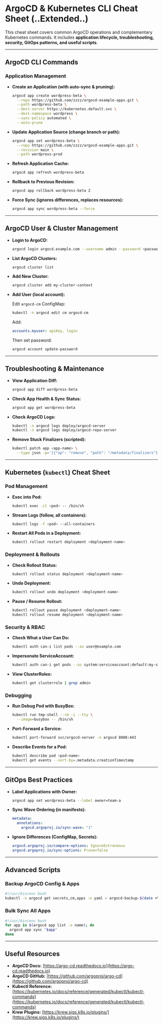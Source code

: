 
# ArgoCD & Kubernetes CLI Cheat Sheet (..Extended..)

This cheat sheet covers common ArgoCD operations and complementary Kubernetes commands.
It includes **application lifecycle, troubleshooting, security, GitOps patterns, and useful scripts**.

---

## ArgoCD CLI Commands

### Application Management

* **Create an Application (with auto-sync & pruning):**

  ```bash
  argocd app create wordpress-beta \
    --repo https://github.com/zzzz/argocd-example-apps.git \
    --path wordpress-beta \
    --dest-server https://kubernetes.default.svc \
    --dest-namespace wordpress \
    --sync-policy automated \
    --auto-prune
  ```

* **Update Application Source (change branch or path):**

  ```bash
  argocd app set wordpress-beta \
    --repo https://github.com/zzzz/argocd-example-apps.git \
    --revision main \
    --path wordpress-prod
  ```

* **Refresh Application Cache:**

  ```bash
  argocd app refresh wordpress-beta
  ```

* **Rollback to Previous Revision:**

  ```bash
  argocd app rollback wordpress-beta 2
  ```

* **Force Sync (ignores differences, replaces resources):**

  ```bash
  argocd app sync wordpress-beta --force
  ```

---

## ArgoCD User & Cluster Management

* **Login to ArgoCD:**

  ```bash
  argocd login argocd.example.com --username admin --password <password>
  ```

* **List ArgoCD Clusters:**

  ```bash
  argocd cluster list
  ```

* **Add New Cluster:**

  ```bash
  argocd cluster add my-cluster-context
  ```

* **Add User (local account):**

  Edit `argocd-cm` ConfigMap:

  ```bash
  kubectl -n argocd edit cm argocd-cm
  ```

  Add:

  ```yaml
  accounts.myuser: apiKey, login
  ```

  Then set password:

  ```bash
  argocd account update-password
  ```

---

## Troubleshooting & Maintenance

* **View Application Diff:**

  ```bash
  argocd app diff wordpress-beta
  ```

* **Check App Health & Sync Status:**

  ```bash
  argocd app get wordpress-beta
  ```

* **Check ArgoCD Logs:**

  ```bash
  kubectl -n argocd logs deploy/argocd-server
  kubectl -n argocd logs deploy/argocd-repo-server
  ```

* **Remove Stuck Finalizers (scripted):**

  ```bash
  kubectl patch app <app-name> \
    --type json -p='[{"op": "remove", "path": "/metadata/finalizers"}]'
  ```

---

## Kubernetes (`kubectl`) Cheat Sheet

### Pod Management

* **Exec into Pod:**

  ```bash
  kubectl exec -it <pod> -- /bin/sh
  ```

* **Stream Logs (follow, all containers):**

  ```bash
  kubectl logs -f <pod> --all-containers
  ```

* **Restart All Pods in a Deployment:**

  ```bash
  kubectl rollout restart deployment <deployment-name>
  ```

### Deployment & Rollouts

* **Check Rollout Status:**

  ```bash
  kubectl rollout status deployment <deployment-name>
  ```

* **Undo Deployment:**

  ```bash
  kubectl rollout undo deployment <deployment-name>
  ```

* **Pause / Resume Rollout:**

  ```bash
  kubectl rollout pause deployment <deployment-name>
  kubectl rollout resume deployment <deployment-name>
  ```

### Security & RBAC

* **Check What a User Can Do:**

  ```bash
  kubectl auth can-i list pods --as user@example.com
  ```

* **Impersonate ServiceAccount:**

  ```bash
  kubectl auth can-i get pods --as system:serviceaccount:default:my-sa
  ```

* **View ClusterRoles:**

  ```bash
  kubectl get clusterrole | grep admin
  ```

### Debugging

* **Run Debug Pod with BusyBox:**

  ```bash
  kubectl run tmp-shell --rm -i --tty \
    --image=busybox -- /bin/sh
  ```

* **Port-Forward a Service:**

  ```bash
  kubectl port-forward svc/argocd-server -n argocd 8080:443
  ```

* **Describe Events for a Pod:**

  ```bash
  kubectl describe pod <pod-name>
  kubectl get events --sort-by=.metadata.creationTimestamp
  ```

---

## GitOps Best Practices

* **Label Applications with Owner:**

  ```bash
  argocd app set wordpress-beta --label owner=team-a
  ```

* **Sync Wave Ordering (in manifests):**

  ```yaml
  metadata:
    annotations:
      argocd.argoproj.io/sync-wave: "1"
  ```

* **Ignore Differences (ConfigMap, Secrets):**

  ```yaml
  argocd.argoproj.io/compare-options: IgnoreExtraneous
  argocd.argoproj.io/sync-options: Prune=false
  ```

---

## Advanced Scripts

### Backup ArgoCD Config & Apps

```bash
#!/usr/bin/env bash
kubectl -n argocd get secrets,cm,apps -o yaml > argocd-backup-$(date +%F).yaml
```

### Bulk Sync All Apps

```bash
#!/usr/bin/env bash
for app in $(argocd app list -o name); do
  argocd app sync "$app"
done
```

---

## Useful Resources

* **ArgoCD Docs:** [https://argo-cd.readthedocs.io](https://argo-cd.readthedocs.io)
* **ArgoCD GitHub:** [https://github.com/argoproj/argo-cd](https://github.com/argoproj/argo-cd)
* **Kubectl Reference:** [https://kubernetes.io/docs/reference/generated/kubectl/kubectl-commands](https://kubernetes.io/docs/reference/generated/kubectl/kubectl-commands)
* **Krew Plugins:** [https://krew.sigs.k8s.io/plugins/](https://krew.sigs.k8s.io/plugins/)


##
##

